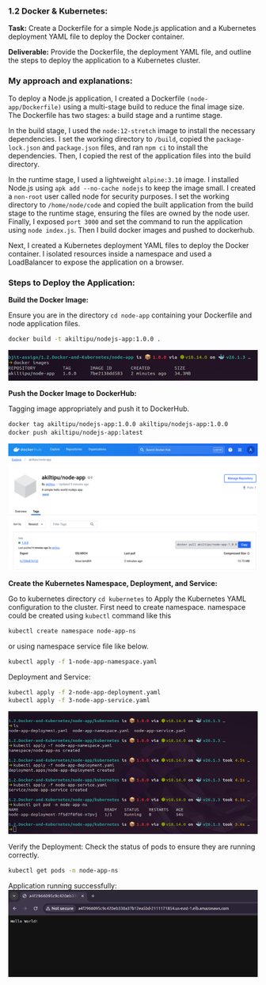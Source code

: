### 1.2 Docker & Kubernetes:
**Task:** Create a Dockerfile for a simple Node.js application and a Kubernetes deployment YAML file to deploy the Docker container.

**Deliverable:** Provide the Dockerfile, the deployment YAML file, and outline the steps to deploy the application to a Kubernetes cluster.

### My approach and explanations:


To deploy a Node.js application, I created a Dockerfile `(node-app/Dockerfile)` using a multi-stage build to reduce the final image size. The Dockerfile has two stages: a build stage and a runtime stage.

In the build stage, I used the `node:12-stretch` image to install the necessary dependencies. I set the working directory to `/build`, copied the `package-lock.json` and `package.json` files, and ran `npm ci` to install the dependencies. Then, I copied the rest of the application files into the build directory.

In the runtime stage, I used a lightweight `alpine:3.10` image. I installed Node.js using `apk add --no-cache nodejs` to keep the image small. I created a `non-root` user called node for security purposes. I set the working directory to `/home/node/code` and copied the built application from the build stage to the runtime stage, ensuring the files are owned by the node user. Finally, I exposed `port 3000` and set the command to run the application using `node index.js`. 
Then I build docker images and pushed to dockerhub. 

Next, I created a Kubernetes deployment YAML files to deploy the Docker container. I isolated resources inside a namespace and used a LoadBalancer to expose the application on a browser.

### Steps to Deploy the Application:

**Build the Docker Image:**

Ensure you are in the directory `cd node-app` containing your Dockerfile and node application files.

```sh
docker build -t akiltipu/nodejs-app:1.0.0 .
```
![docker-image.png](./screenshoots/docker-image-size.png)

**Push the Docker Image to DockerHub:**

Tagging image appropriately and push it to DockerHub.

```sh
docker tag akiltipu/nodejs-app:1.0.0 akiltipu/nodejs-app:1.0.0
docker push akiltipu/nodejs-app:latest
```

![hocker-hub-image.png](./screenshoots/hocker-hub-image.png)


**Create the Kubernetes Namespace, Deployment, and Service:**

Go to kubernetes directory `cd kubernetes`  to Apply the Kubernetes YAML configuration to the cluster.
First need to create namespace. 
namespace could be created using `kubectl` command like this

```sh
kubectl create namespace node-app-ns
```
or using namespace service file like below. 

```bash
kubectl apply -f 1-node-app-namespace.yaml
```

Deployment and Service: 

```bash
kubectl apply -f 2-node-app-deployment.yaml
kubectl apply -f 3-node-app-service.yaml
```

![kubectl-commands.png](./screenshoots/kubectl-commands.png)

Verify the Deployment:
Check the status of pods to ensure they are running correctly.

```sh
kubectl get pods -n node-app-ns

```

Application running successfully: 
![elb-node-app.png](./screenshoots/elb-node-app.png)
